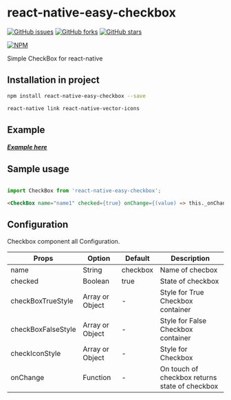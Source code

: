 # react-native-easy-checkbox

[![GitHub issues](https://img.shields.io/github/issues/BhavanPatel/react-native-checkbox.svg)](https://github.com/BhavanPatel/react-native-checkbox/issues)
[![GitHub forks](https://img.shields.io/github/forks/BhavanPatel/react-native-checkbox.svg)](https://github.com/BhavanPatel/react-native-checkbox/network)
[![GitHub stars](https://img.shields.io/github/stars/BhavanPatel/react-native-checkbox.svg)](https://github.com/BhavanPatel/react-native-checkbox/stargazers)

[![NPM](https://nodei.co/npm/react-native-easy-checkbox.png?downloads=true&downloadRank=true&stars=true)](https://nodei.co/npm/react-native-easy-checkbox/)

Simple CheckBox for react-native

## Installation in project

```bash
npm install react-native-easy-checkbox --save

react-native link react-native-vector-icons
```

## Example
##### [Example here](https://github.com/BhavanPatel/react-native-checkbox/tree/master/Example)


## Sample usage
```javascript

import CheckBox from 'react-native-easy-checkbox';

```
```html
<CheckBox name="name1" checked={true} onChange={(value) => this._onChangeValue(value)}/>
```

## Configuration

Checkbox component all Configuration.

| Props | Option | Default  | Description  |
| ------ | ------ | ------ | ------ |
| name | String |checkbox | Name of checbox |
| checked | Boolean |true | State of checkbox |
| checkBoxTrueStyle | Array or Object | - | Style for True Checkbox container |
| checkBoxFalseStyle | Array or Object | - | Style for False Checkbox container |
| checkIconStyle |  Array or Object | - | Style for Checkbox |
| onChange | Function | - | On touch of checkbox returns state of checkbox |
